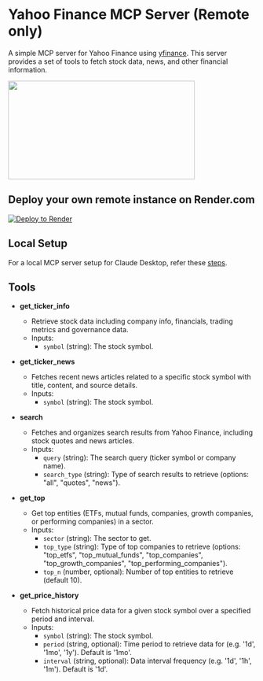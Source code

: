 # Yahoo Finance MCP Server (Remote only)

A simple MCP server for Yahoo Finance using [yfinance](https://github.com/ranaroussi/yfinance). This server provides a set of tools to fetch stock data, news, and other financial information.

<a href="https://glama.ai/mcp/servers/@narumiruna/yfinance-mcp">
  <img width="380" height="200" src="https://glama.ai/mcp/servers/@narumiruna/yfinance-mcp/badge" />
</a>

## Deploy your own remote instance on Render.com

[![Deploy to Render](https://render.com/images/deploy-to-render-button.svg)](https://render.com/deploy?repo=https%3A%2F%2Fgithub.com%2Fthapar25%2Fyfinance-mcp)

## Local Setup

For a local MCP server setup for Claude Desktop, refer these [steps](https://github.com/narumiruna/yfinance-mcp?tab=readme-ov-file#usage).

## Tools

- **get_ticker_info**

  - Retrieve stock data including company info, financials, trading metrics and governance data.
  - Inputs:
    - `symbol` (string): The stock symbol.

- **get_ticker_news**

  - Fetches recent news articles related to a specific stock symbol with title, content, and source details.
  - Inputs:
    - `symbol` (string): The stock symbol.

- **search**

  - Fetches and organizes search results from Yahoo Finance, including stock quotes and news articles.
  - Inputs:
    - `query` (string): The search query (ticker symbol or company name).
    - `search_type` (string): Type of search results to retrieve (options: "all", "quotes", "news").

- **get_top**

  - Get top entities (ETFs, mutual funds, companies, growth companies, or performing companies) in a sector.
  - Inputs:
    - `sector` (string): The sector to get.
    - `top_type` (string): Type of top companies to retrieve (options: "top_etfs", "top_mutual_funds", "top_companies", "top_growth_companies", "top_performing_companies").
    - `top_n` (number, optional): Number of top entities to retrieve (default 10).

- **get_price_history**

  - Fetch historical price data for a given stock symbol over a specified period and interval.
  - Inputs:
    - `symbol` (string): The stock symbol.
    - `period` (string, optional): Time period to retrieve data for (e.g. '1d', '1mo', '1y'). Default is '1mo'.
    - `interval` (string, optional): Data interval frequency (e.g. '1d', '1h', '1m'). Default is '1d'.


<!-- 
You can use this MCP server either via uv (Python package installer) or Docker.

### Via uv

1. [Install uv](https://docs.astral.sh/uv/getting-started/installation/)
2. Add the following configuration to your MCP server configuration file:

```json
{
  "mcpServers": {
    "yfmcp": {
      "command": "uvx",
      "args": ["yfmcp@latest"]
    }
  }
}
```

### Via Docker

Add the following configuration to your MCP server configuration file:

```json
{
  "mcpServers": {
    "yfmcp": {
      "command": "docker",
      "args": ["run", "-i", "--rm", "narumi/yfinance-mcp"]
    }
  }
} -->
